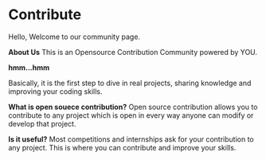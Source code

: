 # Contribute

Hello, Welcome to our community page.

**About Us**
This is an Opensource Contribution Community powered by YOU.

****hmm...hmm****

Basically, it is the first step to dive in real projects, sharing knowledge and improving your coding skills. 

**What is open souece contribution?**
Open source contribution allows you to contribute to any project which is open in every way anyone can modify or develop that project.

**Is it useful?**
Most competitions and internships ask for your contribution to any project. This is where you can contribute and improve your skills.
